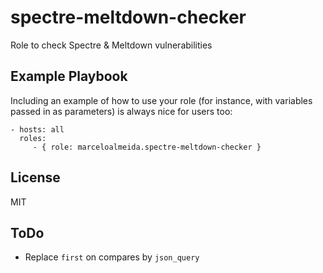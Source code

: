 spectre-meltdown-checker
=========

Role to check Spectre & Meltdown vulnerabilities

Example Playbook
----------------

Including an example of how to use your role (for instance, with variables passed in as parameters) is always nice for users too:

    - hosts: all
      roles:
         - { role: marceloalmeida.spectre-meltdown-checker }

License
-------

MIT

ToDo
-------
* Replace `first` on compares by `json_query`
